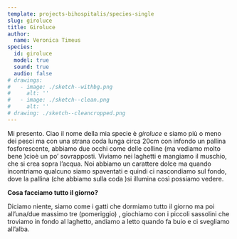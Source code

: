 ```yaml
---
template: projects-bihospitalis/species-single
slug: giroluce
title: Giroluce
author: 
  name: Veronica Timeus
species:
  id: giroluce
  model: true
  sound: true
  audio: false
# drawings:
#   - image: ./sketch--withbg.png
#     alt: ''
#   - image: ./sketch--clean.png
#     alt: ''
# drawing: ./sketch--cleancropped.png
---
```


Mi presento.
Ciao il nome della mia specie è *giroluce* e siamo più o meno dei pesci ma con una strana coda lunga circa 20cm con infondo un pallina fosforescente, abbiamo due occhi come delle colline (ma vediamo molto bene )cioè un po’ sovrapposti.
Viviamo nei laghetti e mangiamo il muschio, che si crea sopra l’acqua.
Noi abbiamo un carattere dolce ma quando incontriamo qualcuno siamo spaventati e quindi ci nascondiamo sul fondo, dove la pallina (che abbiamo sulla coda )si illumina così possiamo vedere.

**Cosa facciamo tutto il giorno?**

Diciamo niente, siamo come i gatti che dormiamo tutto il giorno ma poi all’una/due massimo tre (pomeriggio) , giochiamo con i piccoli sassolini che troviamo in fondo al laghetto, andiamo a letto quando fa buio e ci svegliamo all’alba.

